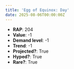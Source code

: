 ```yaml
---
title: 'Egg of Equinox: Day'
date: 2025-08-06T00:00:00Z
---
```

- **RAP**: 204
- **Value**: -1
- **Demand level**: -1
- **Trend**: -1
- **Projected?**: True
- **Hyped?**: True
- **Rare?**: True
